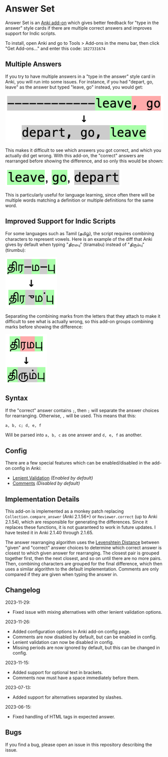 # Answer Set

Answer Set is an [Anki add-on](https://ankiweb.net/shared/info/1827331674)
which gives better feedback for "type in the answer" style cards if there are
multiple correct answers and improves support for Indic scripts.

To install, open Anki and go to Tools > Add-ons in the menu bar, then click
"Get Add-ons..." and enter this code: `1827331674`

## Multiple Answers

If you try to have multiple answers in a "type in the answer" style card in
Anki, you will run into some issues. For instance, if you had "depart, go,
leave" as the answer but typed "leave, go" instead, you would get:

![Old difference for multiple words](img/leave_old.png)

This makes it difficult to see which answers you got correct, and which you
actually did get wrong. With this add-on, the "correct" answers are rearranged
before showing the difference, and so only this would be shown:

![New difference for multiple words](img/leave_new.png)

This is particularly useful for language learning, since often there will be
multiple words matching a definition or multiple definitions for the same word.

## Improved Support for Indic Scripts

For some languages such as Tamil (தமிழ்), the script requires combining
characters to represent vowels. Here is an example of the diff that Anki gives
by default when typing "திரமபு" (tiramabu) instead of "திரும்பு" (tirumbu):

![Old difference for Tamil word](img/tamil_old.png)

Separating the combining marks from the letters that they attach to make it
difficult to see what is actually wrong, so this add-on groups combining marks
before showing the difference:

![New difference for Tamil word](img/tamil_new.png)

## Syntax

If the "correct" answer contains `;`, then `;` will separate the answer choices
for rearranging. Otherwise, `,` will be used. This means that this:

```txt
a, b, c; d, e, f
```

Will be parsed into `a, b, c` as one answer and `d, e, f` as another.

## Config

There are a few special features which can be enabled/disabled in the add-on
config in Anki:

* [Lenient Validation](doc/lenient_validation.md) *(Enabled by default)*
* [Comments](doc/comments.md) *(Disabled by default)*

## Implementation Details

This add-on is implemented as a monkey patch replacing
`Collection.compare_answer` (Anki 2.1.56+) or `Reviewer.correct` (up to Anki
2.1.54), which are responsible for generating the differences. Since it replaces
these functions, it is not guaranteed to work in future updates. I have tested
it in Anki 2.1.40 through 2.1.65.

The answer rearranging algorithm uses the
[Levenshtein Distance](https://en.wikipedia.org/wiki/Levenshtein_distance)
between "given" and "correct" answer choices to determine which correct answer
is closest to which given answer for rearranging. The closest pair is grouped
together first, then the next closest, and so on until there are no more pairs.
Then, combining characters are grouped for the final difference, which then uses
a similar algorithm to the default implementation. Comments are only compared if
they are given when typing the answer in.

## Changelog

2023-11-29:

* Fixed issue with mixing alternatives with other lenient validation options.

2023-11-26:

* Added configuration options in Anki add-on config page.
* Comments are now disabled by default, but can be enabled in config.
* Lenient validation can now be disabled in config.
* Missing periods are now ignored by default, but this can be changed in config.

2023-11-15:

* Added support for optional text in brackets.
* Comments now must have a space immediately before them.

2023-07-13:

* Added support for alternatives separated by slashes.

2023-06-15:

* Fixed handling of HTML tags in expected answer.

## Bugs

If you find a bug, please open an issue in this repository describing the issue.
